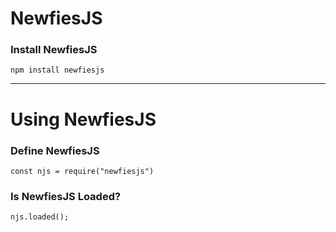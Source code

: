 # NewfiesJS

### Install NewfiesJS

    
    npm install newfiesjs

<hr>

# Using NewfiesJS

### Define NewfiesJS
	
	const njs = require("newfiesjs")

### Is NewfiesJS Loaded?
	
	njs.loaded();